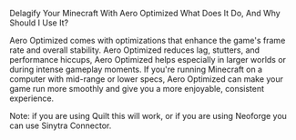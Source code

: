 Delagify Your Minecraft With Aero Optimized
What Does It Do, And Why Should I Use It?

Aero Optimized comes with optimizations that enhance the game's frame rate and overall stability. Aero Optimized reduces lag, stutters, and performance hiccups, Aero Optimized helps especially in larger worlds or during intense gameplay moments. If you're running Minecraft on a computer with mid-range or lower specs, Aero Optimized can make your game run more smoothly and give you a more enjoyable, consistent experience.

Note: if you are using Quilt this will work, or if you are using Neoforge you can use Sinytra Connector.
